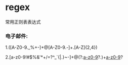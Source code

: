 # regex
常用正则表表达式

### 电子邮件: 
1.([A-Z0-9._%+-]+@[A-Z0-9.-]+\.[A-Z]{2,4})

2.[a-z0-9!#$%&'*+\/=?^_`{|.}~-]+@(?:[a-z0-9](?:[a-z0-9-]*[a-z0-9])?\.)+[a-z0-9](?:[a-z0-9-]*[a-z0-9])?


